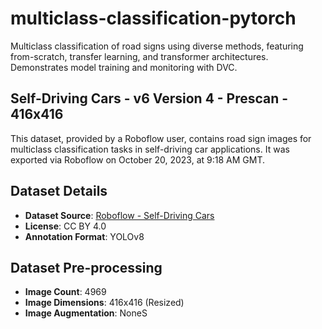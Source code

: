 multiclass-classification-pytorch
==============================

Multiclass classification of road signs using diverse methods, featuring from-scratch, transfer learning, and transformer architectures. Demonstrates model training and monitoring with DVC.

Self-Driving Cars - v6 Version 4 - Prescan - 416x416
------------

This dataset, provided by a Roboflow user, contains road sign images for multiclass classification tasks in self-driving car applications. It was exported via Roboflow on October 20, 2023, at 9:18 AM GMT.

## Dataset Details

- **Dataset Source**: [Roboflow - Self-Driving Cars](https://universe.roboflow.com/selfdriving-car-qtywx/self-driving-cars-lfjou)
- **License**: CC BY 4.0
- **Annotation Format**: YOLOv8


## Dataset Pre-processing

- **Image Count**: 4969
- **Image Dimensions**: 416x416 (Resized)
- **Image Augmentation**: NoneS